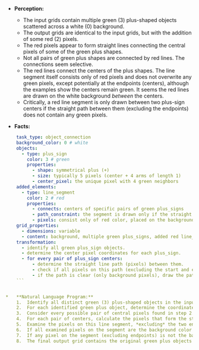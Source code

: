 *   **Perception:**
    *   The input grids contain multiple green (3) plus-shaped objects scattered across a white (0) background.
    *   The output grids are identical to the input grids, but with the addition of some red (2) pixels.
    *   The red pixels appear to form straight lines connecting the central pixels of some of the green plus shapes.
    *   Not all pairs of green plus shapes are connected by red lines. The connections seem selective.
    *   The red lines connect the centers of the plus shapes. The line segment itself consists only of red pixels and does not overwrite any green pixels, except potentially at the endpoints (centers), although the examples show the centers remain green. It seems the red lines are drawn on the white background *between* the centers.
    *   Critically, a red line segment is only drawn between two plus-sign centers if the straight path between them (excluding the endpoints) does not contain any green pixels.

*   **Facts:**
    
```yaml
    task_type: object_connection
    background_color: 0 # white
    objects:
      - type: plus_sign
        color: 3 # green
        properties:
          - shape: symmetrical plus (+)
          - size: typically 5 pixels (center + 4 arms of length 1)
          - center_pixel: the unique pixel with 4 green neighbors
    added_elements:
      - type: line_segment
        color: 2 # red
        properties:
          - connects: centers of specific pairs of green plus_signs
          - path_constraint: the segment is drawn only if the straight line path between the centers (excluding the centers themselves) consists entirely of background pixels (color 0).
          - pixels: consist only of red color, placed on the background pixels along the path.
    grid_properties:
      - dimensions: variable
      - content: background, multiple green plus_signs, added red line_segments
    transformation:
      - identify all green plus_sign objects.
      - determine the center pixel coordinates for each plus_sign.
      - for every pair of plus_sign centers:
          - determine the straight line path (pixels) between them.
          - check if all pixels on this path (excluding the start and end centers) are background pixels (color 0).
          - if the path is clear (only background pixels), draw the path segment using red pixels (color 2) on the output grid, leaving the original green pixels unchanged.
    ```


*   **Natural Language Program:**
    1.  Identify all distinct green (3) plus-shaped objects in the input grid. A plus shape consists of a central pixel and four single-pixel arms extending orthogonally.
    2.  For each identified green plus object, determine the coordinates of its central pixel.
    3.  Consider every possible pair of central pixels found in step 2.
    4.  For each pair of centers, calculate the pixels that form the straight line segment connecting them.
    5.  Examine the pixels on this line segment, *excluding* the two endpoint center pixels themselves.
    6.  If all examined pixels on the segment are the background color (white, 0), then draw this line segment onto the output grid using the red (2) color. The original green pixels (including the centers) remain unchanged.
    7.  If any pixel on the segment (excluding endpoints) is not the background color (i.e., it's green), do not draw the red line for this pair of centers.
    8.  The final output grid contains the original green plus objects and all the red line segments drawn according to the condition in step 6.